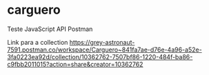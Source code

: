 # carguero
Teste JavaScript API Postman

Link para a collection https://grey-astronaut-7591.postman.co/workspace/Carguero~841fa7ae-d76e-4a96-a52e-3fa0223ea92d/collection/10362762-7507bf86-1220-484f-ba86-c9fbb2011015?action=share&creator=10362762

